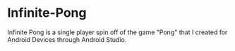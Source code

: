 # Infinite-Pong
Infinite Pong is a single player spin off of the game "Pong" that I created for Android Devices through Android Studio.
